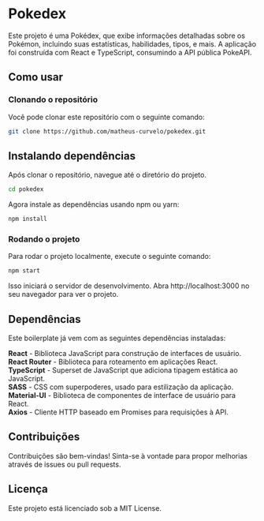 # Pokedex
Este projeto é uma Pokédex, que exibe informações detalhadas sobre os Pokémon, incluindo suas estatísticas, habilidades, tipos, e mais. A aplicação foi construída com React e TypeScript, consumindo a API pública PokeAPI.

## Como usar

### Clonando o repositório
Você pode clonar este repositório com o seguinte comando:

```bash
git clone https://github.com/matheus-curvelo/pokedex.git

```

## Instalando dependências
Após clonar o repositório, navegue até o diretório do projeto.

```bash
cd pokedex

```

Agora instale as dependências usando npm ou yarn:

```bash
npm install

```

### Rodando o projeto
Para rodar o projeto localmente, execute o seguinte comando:

```bash
npm start

```

Isso iniciará o servidor de desenvolvimento. Abra http://localhost:3000 no seu navegador para ver o projeto.

## Dependências

Este boilerplate já vem com as seguintes dependências instaladas:

**React** - Biblioteca JavaScript para construção de interfaces de usuário. <br/>
**React Router** - Biblioteca para roteamento em aplicações React. <br/>
**TypeScript** - Superset de JavaScript que adiciona tipagem estática ao JavaScript. <br/>
**SASS** - CSS com superpoderes, usado para estilização da aplicação. <br/>
**Material-UI** - Biblioteca de componentes de interface de usuário para React. <br/>
**Axios** - Cliente HTTP baseado em Promises para requisições à API.

## Contribuições
Contribuições são bem-vindas! Sinta-se à vontade para propor melhorias através de issues ou pull requests.

## Licença
Este projeto está licenciado sob a MIT License.
